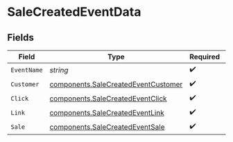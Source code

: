 # SaleCreatedEventData


## Fields

| Field                                                                                      | Type                                                                                       | Required                                                                                   | Description                                                                                |
| ------------------------------------------------------------------------------------------ | ------------------------------------------------------------------------------------------ | ------------------------------------------------------------------------------------------ | ------------------------------------------------------------------------------------------ |
| `EventName`                                                                                | *string*                                                                                   | :heavy_check_mark:                                                                         | N/A                                                                                        |
| `Customer`                                                                                 | [components.SaleCreatedEventCustomer](../../models/components/salecreatedeventcustomer.md) | :heavy_check_mark:                                                                         | N/A                                                                                        |
| `Click`                                                                                    | [components.SaleCreatedEventClick](../../models/components/salecreatedeventclick.md)       | :heavy_check_mark:                                                                         | N/A                                                                                        |
| `Link`                                                                                     | [components.SaleCreatedEventLink](../../models/components/salecreatedeventlink.md)         | :heavy_check_mark:                                                                         | N/A                                                                                        |
| `Sale`                                                                                     | [components.SaleCreatedEventSale](../../models/components/salecreatedeventsale.md)         | :heavy_check_mark:                                                                         | N/A                                                                                        |